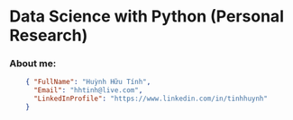 Data Science with Python (Personal Research)
============================================
### About me:

```json
    { "FullName": "Huỳnh Hữu Tính",
      "Email": "hhtinh@live.com",
      "LinkedInProfile": "https://www.linkedin.com/in/tinhhuynh"
    }  
```
